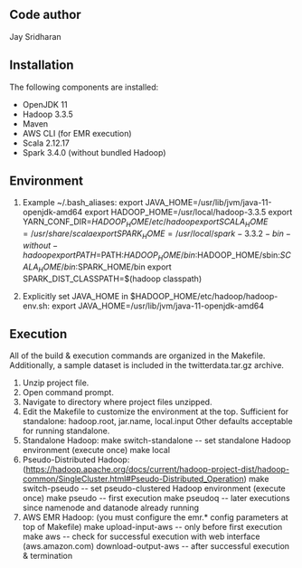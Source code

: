 Code author
-----------
Jay Sridharan

Installation
------------
The following components are installed:
- OpenJDK 11
- Hadoop 3.3.5
- Maven
- AWS CLI (for EMR execution)
- Scala 2.12.17
- Spark 3.4.0 (without bundled Hadoop)

Environment
-----------
1) Example ~/.bash_aliases:
export JAVA_HOME=/usr/lib/jvm/java-11-openjdk-amd64
export HADOOP_HOME=/usr/local/hadoop-3.3.5
export YARN_CONF_DIR=$HADOOP_HOME/etc/hadoop
export SCALA_HOME=/usr/share/scala
export SPARK_HOME=/usr/local/spark-3.3.2-bin-without-hadoop
export PATH=$PATH:$HADOOP_HOME/bin:$HADOOP_HOME/sbin:$SCALA_HOME/bin:$SPARK_HOME/bin
export SPARK_DIST_CLASSPATH=$(hadoop classpath)

2) Explicitly set JAVA_HOME in $HADOOP_HOME/etc/hadoop/hadoop-env.sh:
export JAVA_HOME=/usr/lib/jvm/java-11-openjdk-amd64

Execution
---------
All of the build & execution commands are organized in the Makefile. Additionally, a sample dataset is included in the twitterdata.tar.gz archive.
1) Unzip project file.
2) Open command prompt.
3) Navigate to directory where project files unzipped.
4) Edit the Makefile to customize the environment at the top.
	Sufficient for standalone: hadoop.root, jar.name, local.input
	Other defaults acceptable for running standalone.
5) Standalone Hadoop:
	make switch-standalone		-- set standalone Hadoop environment (execute once)
	make local
6) Pseudo-Distributed Hadoop: (https://hadoop.apache.org/docs/current/hadoop-project-dist/hadoop-common/SingleCluster.html#Pseudo-Distributed_Operation)
	make switch-pseudo			-- set pseudo-clustered Hadoop environment (execute once)
	make pseudo					-- first execution
	make pseudoq				-- later executions since namenode and datanode already running 
7) AWS EMR Hadoop: (you must configure the emr.* config parameters at top of Makefile)
	make upload-input-aws		-- only before first execution
	make aws					-- check for successful execution with web interface (aws.amazon.com)
	download-output-aws			-- after successful execution & termination
